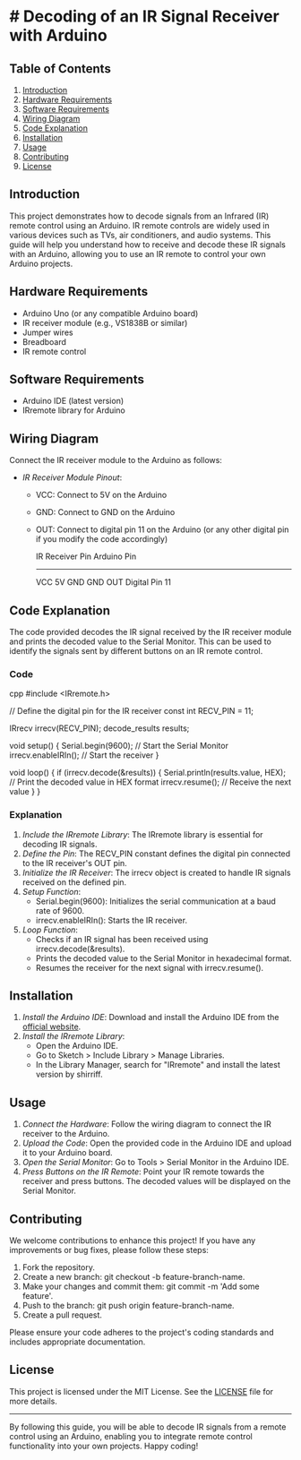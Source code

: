 # # Decoding of an IR Signal Receiver with Arduino

## Table of Contents

1. [Introduction](#introduction)
2. [Hardware Requirements](#hardware-requirements)
3. [Software Requirements](#software-requirements)
4. [Wiring Diagram](#wiring-diagram)
5. [Code Explanation](#code-explanation)
6. [Installation](#installation)
7. [Usage](#usage)
8. [Contributing](#contributing)
9. [License](#license)

## Introduction

This project demonstrates how to decode signals from an Infrared (IR) remote control using an Arduino. IR remote controls are widely used in various devices such as TVs, air conditioners, and audio systems. This guide will help you understand how to receive and decode these IR signals with an Arduino, allowing you to use an IR remote to control your own Arduino projects.

## Hardware Requirements

- Arduino Uno (or any compatible Arduino board)
- IR receiver module (e.g., VS1838B or similar)
- Jumper wires
- Breadboard
- IR remote control

## Software Requirements

- Arduino IDE (latest version)
- IRremote library for Arduino

## Wiring Diagram

Connect the IR receiver module to the Arduino as follows:

- *IR Receiver Module Pinout*:
  - VCC: Connect to 5V on the Arduino
  - GND: Connect to GND on the Arduino
  - OUT: Connect to digital pin 11 on the Arduino (or any other digital pin if you modify the code accordingly)


    IR Receiver Pin       Arduino Pin
    --------------        -----------
    VCC                  5V
    GND                  GND
    OUT                  Digital Pin 11


## Code Explanation

The code provided decodes the IR signal received by the IR receiver module and prints the decoded value to the Serial Monitor. This can be used to identify the signals sent by different buttons on an IR remote control.

### Code

cpp
#include <IRremote.h>

// Define the digital pin for the IR receiver
const int RECV_PIN = 11;

IRrecv irrecv(RECV_PIN);
decode_results results;

void setup() {
  Serial.begin(9600);  // Start the Serial Monitor
  irrecv.enableIRIn(); // Start the receiver
}

void loop() {
  if (irrecv.decode(&results)) {
    Serial.println(results.value, HEX); // Print the decoded value in HEX format
    irrecv.resume(); // Receive the next value
  }
}


### Explanation

1. *Include the IRremote Library*: The IRremote library is essential for decoding IR signals.
2. *Define the Pin*: The RECV_PIN constant defines the digital pin connected to the IR receiver's OUT pin.
3. *Initialize the IR Receiver*: The irrecv object is created to handle IR signals received on the defined pin.
4. *Setup Function*:
   - Serial.begin(9600): Initializes the serial communication at a baud rate of 9600.
   - irrecv.enableIRIn(): Starts the IR receiver.
5. *Loop Function*:
   - Checks if an IR signal has been received using irrecv.decode(&results).
   - Prints the decoded value to the Serial Monitor in hexadecimal format.
   - Resumes the receiver for the next signal with irrecv.resume().

## Installation

1. *Install the Arduino IDE*: Download and install the Arduino IDE from the [official website](https://www.arduino.cc/en/software).
2. *Install the IRremote Library*:
   - Open the Arduino IDE.
   - Go to Sketch > Include Library > Manage Libraries.
   - In the Library Manager, search for "IRremote" and install the latest version by shirriff.

## Usage

1. *Connect the Hardware*: Follow the wiring diagram to connect the IR receiver to the Arduino.
2. *Upload the Code*: Open the provided code in the Arduino IDE and upload it to your Arduino board.
3. *Open the Serial Monitor*: Go to Tools > Serial Monitor in the Arduino IDE.
4. *Press Buttons on the IR Remote*: Point your IR remote towards the receiver and press buttons. The decoded values will be displayed on the Serial Monitor.

## Contributing

We welcome contributions to enhance this project! If you have any improvements or bug fixes, please follow these steps:

1. Fork the repository.
2. Create a new branch: git checkout -b feature-branch-name.
3. Make your changes and commit them: git commit -m 'Add some feature'.
4. Push to the branch: git push origin feature-branch-name.
5. Create a pull request.

Please ensure your code adheres to the project's coding standards and includes appropriate documentation.

## License

This project is licensed under the MIT License. See the [LICENSE](LICENSE) file for more details.

---

By following this guide, you will be able to decode IR signals from a remote control using an Arduino, enabling you to integrate remote control functionality into your own projects. Happy coding!
